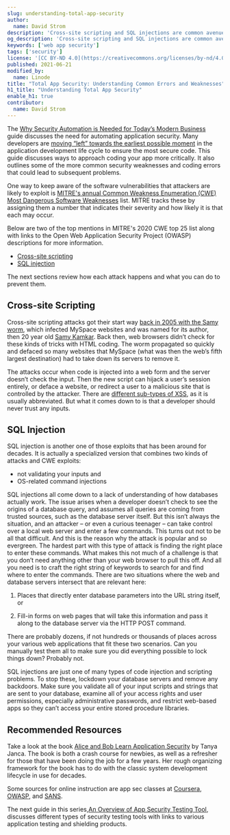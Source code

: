 ```yaml
---
slug: understanding-total-app-security
author:
  name: David Strom
description: 'Cross-site scripting and SQL injections are common avenues for security exploits. This guide provides an overview of each attack, how they happen, and what you can do to prevent them.'
og_description: 'Cross-site scripting and SQL injections are common avenues for security exploits. This guide provides an overview of each attack, how they happen, and what you can do to prevent them.'
keywords: ['web app security']
tags: ['security']
license: '[CC BY-ND 4.0](https://creativecommons.org/licenses/by-nd/4.0)'
published: 2021-06-21
modified_by:
  name: Linode
title: "Total App Security: Understanding Common Errors and Weaknesses"
h1_title: "Understanding Total App Security"
enable_h1: true
contributor:
  name: David Strom
---
```


The [Why Security Automation is Needed for Today’s Modern Business](/docs/guides/security-automation-business) guide discusses the need for automating application security. Many developers are [moving “left” towards the earliest possible moment](https://tldrsec.com/blog/score-bot-shift-left-at-scale/) in the application development life cycle to ensure the most secure code. This guide discusses ways to approach coding your app more critically. It also outlines some of the more common security weaknesses and coding errors that could lead to subsequent problems.

One way to keep aware of the software vulnerabilities that attackers are likely to exploit is [MITRE's annual Common Weakness Enumeration (CWE) Most Dangerous Software Weaknesses](https://cwe.mitre.org/top25/archive/2020/2020_cwe_top25.html) list. MITRE tracks these by assigning them a number that indicates their severity and how likely it is that each may occur.

Below are two of the top mentions in MITRE's 2020 CWE top 25 list along with links to the Open Web Application Security Project (OWASP) descriptions for more information.

- [Cross-site scripting](https://owasp.org/www-project-top-ten/2017/A7_2017-Cross-Site_Scripting_(XSS))
- [SQL injection](https://owasp.org/www-project-top-ten/2017/A7_2017-Cross-Site_Scripting_(XSS))

The next sections review how each attack happens and what you can do to prevent them.

## Cross-site Scripting

Cross-site scripting attacks got their start way [back in 2005 with the Samy worm](https://betanews.com/2005/10/13/cross-site-scripting-worm-hits-myspace/), which infected MySpace websites and was named for its author, then 20 year old [Samy Kamkar](https://samy.pl/). Back then, web browsers didn’t check for these kinds of tricks with HTML coding. The worm propagated so quickly and defaced so many websites that MySpace (what was then the web’s fifth largest destination) had to take down its servers to remove it.

The attacks occur when code is injected into a web form and the server doesn’t check the input. Then the new script can hijack a user’s session entirely, or deface a website, or redirect a user to a malicious site that is controlled by the attacker. There are [different sub-types of XSS](https://www.csoonline.com/article/3269028/what-is-cross-site-scripting-xss-low-hanging-fruit-for-both-attackers-and-defenders.html), as it is usually abbreviated. But what it comes down to is that a developer should never trust any inputs.

## SQL Injection

SQL injection is another one of those exploits that has been around for decades. It is actually a specialized version that combines two kinds of attacks and CWE exploits:

- not validating your inputs and
- OS-related command injections

SQL injections all come down to a lack of understanding of how databases actually work. The issue arises when a developer doesn’t check to see the origins of a database query, and assumes all queries are coming from trusted sources, such as the database server itself. But this isn’t always the situation, and an attacker – or even a curious teenager – can take control over a local web server and enter a few commands. This turns out not to be all that difficult. And this is the reason why the attack is popular and so evergreen. The hardest part with this type of attack is finding the right place to enter these commands. What makes this not much of a challenge is that you don’t need anything other than your web browser to pull this off. And all you need is to craft the right string of keywords to search for and find where to enter the commands.  There are two situations where the web and database servers intersect that are relevant here:

1. Places that directly enter database parameters into the URL string itself, or

1. Fill-in forms on web pages that will take this information and pass it along to the database server via the HTTP POST command.

There are probably dozens, if not hundreds or thousands of places across your various web applications that fit these two scenarios. Can you manually test them all to make sure you did everything possible to lock things down? Probably not.

SQL injections are just one of many types of code injection and scripting problems. To stop these, lockdown your database servers and remove any backdoors. Make sure you validate all of your input scripts and strings that are sent to your database, examine all of your access rights and user permissions, especially administrative passwords, and restrict web-based apps so they can’t access your entire stored procedure libraries.

## Recommended Resources

Take a look at the book [Alice and Bob Learn Application Security](https://www.amazon.com/dp/1119687357/) by Tanya Janca. The book is both a crash course for newbies, as well as a refresher for those that have been doing the job for a few years. Her rough organizing framework for the book has to do with the classic system development lifecycle in use for decades.

Some sources for online instruction are app sec classes at [Coursera](https://www.coursera.org/courses?query=application%2520security), [OWASP](https://training.owasp.org/), and [SANS](https://www.sans.org/cyber-security-courses/?msc=main-nav).

The next guide in this series,[An Overview of App Security Testing Tool](/docs/guides/app-security-testing-tools), discusses different types of security testing tools with links to various application testing and shielding products.